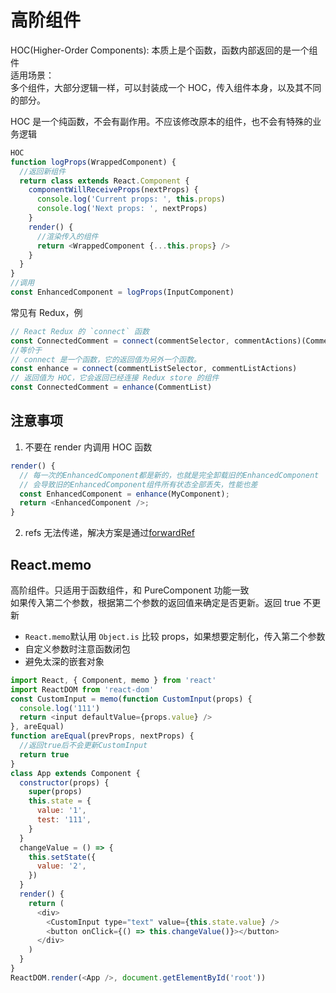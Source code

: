 # 高阶组件

HOC(Higher-Order Components): 本质上是个函数，函数内部返回的是一个组件  
适用场景：  
多个组件，大部分逻辑一样，可以封装成一个 HOC，传入组件本身，以及其不同的部分。

HOC 是一个纯函数，不会有副作用。不应该修改原本的组件，也不会有特殊的业务逻辑

```js
HOC
function logProps(WrappedComponent) {
  //返回新组件
  return class extends React.Component {
    componentWillReceiveProps(nextProps) {
      console.log('Current props: ', this.props)
      console.log('Next props: ', nextProps)
    }
    render() {
      //渲染传入的组件
      return <WrappedComponent {...this.props} />
    }
  }
}
//调用
const EnhancedComponent = logProps(InputComponent)
```

常见有 Redux，例

```js
// React Redux 的 `connect` 函数
const ConnectedComment = connect(commentSelector, commentActions)(CommentList)
//等价于
// connect 是一个函数，它的返回值为另外一个函数。
const enhance = connect(commentListSelector, commentListActions)
// 返回值为 HOC，它会返回已经连接 Redux store 的组件
const ConnectedComment = enhance(CommentList)
```

## 注意事项

1. 不要在 render 内调用 HOC 函数

```js
render() {
  // 每一次的EnhancedComponent都是新的，也就是完全卸载旧的EnhancedComponent
  // 会导致旧的EnhancedComponent组件所有状态全部丢失，性能也差
  const EnhancedComponent = enhance(MyComponent);
  return <EnhancedComponent />;
}
```

2. refs 无法传递，解决方案是通过[forwardRef](./09_dom.md#forwardRef)

## React.memo

高阶组件。只适用于函数组件，和 PureComponent 功能一致  
如果传入第二个参数，根据第二个参数的返回值来确定是否更新。返回 true 不更新  
- `React.memo`默认用 `Object.is` 比较 props，如果想要定制化，传入第二个参数
- 自定义参数时注意函数闭包  
- 避免太深的嵌套对象  

```js
import React, { Component, memo } from 'react'
import ReactDOM from 'react-dom'
const CustomInput = memo(function CustomInput(props) {
  console.log('111')
  return <input defaultValue={props.value} />
}, areEqual)
function areEqual(prevProps, nextProps) {
  //返回true后不会更新CustomInput
  return true
}
class App extends Component {
  constructor(props) {
    super(props)
    this.state = {
      value: '1',
      test: '111',
    }
  }
  changeValue = () => {
    this.setState({
      value: '2',
    })
  }
  render() {
    return (
      <div>
        <CustomInput type="text" value={this.state.value} />
        <button onClick={() => this.changeValue()}></button>
      </div>
    )
  }
}
ReactDOM.render(<App />, document.getElementById('root'))
```

